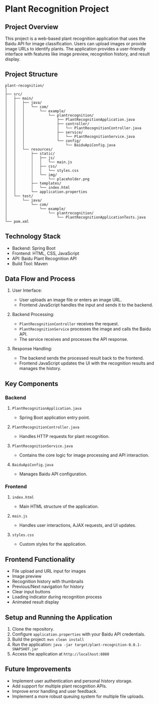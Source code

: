 # Plant Recognition Project

## Project Overview
This project is a web-based plant recognition application that uses the Baidu API for image classification. Users can upload images or provide image URLs to identify plants. The application provides a user-friendly interface with features like image preview, recognition history, and result display.

## Project Structure
```
plant-recognition/
│
├── src/
│   ├── main/
│   │   ├── java/
│   │   │   └── com/
│   │   │       └── example/
│   │   │           └── plantrecognition/
│   │   │               ├── PlantRecognitionApplication.java
│   │   │               ├── controller/
│   │   │               │   └── PlantRecognitionController.java
│   │   │               ├── service/
│   │   │               │   └── PlantRecognitionService.java
│   │   │               └── config/
│   │   │                   └── BaiduApiConfig.java
│   │   └── resources/
│   │       ├── static/
│   │       │   ├── js/
│   │       │   │   └── main.js
│   │       │   ├── css/
│   │       │   │   └── styles.css
│   │       │   └── img/
│   │       │       └── placeholder.png
│   │       ├── templates/
│   │       │   └── index.html
│   │       └── application.properties
│   └── test/
│       └── java/
│           └── com/
│               └── example/
│                   └── plantrecognition/
│                       └── PlantRecognitionApplicationTests.java
└── pom.xml
```

## Technology Stack
- Backend: Spring Boot
- Frontend: HTML, CSS, JavaScript
- API: Baidu Plant Recognition API
- Build Tool: Maven

## Data Flow and Process
1. User Interface:
    - User uploads an image file or enters an image URL.
    - Frontend JavaScript handles the input and sends it to the backend.

2. Backend Processing:
    - `PlantRecognitionController` receives the request.
    - `PlantRecognitionService` processes the image and calls the Baidu API.
    - The service receives and processes the API response.

3. Response Handling:
    - The backend sends the processed result back to the frontend.
    - Frontend JavaScript updates the UI with the recognition results and manages the history.

## Key Components

### Backend

1. `PlantRecognitionApplication.java`
    - Spring Boot application entry point.

2. `PlantRecognitionController.java`
    - Handles HTTP requests for plant recognition.

3. `PlantRecognitionService.java`
    - Contains the core logic for image processing and API interaction.

4. `BaiduApiConfig.java`
    - Manages Baidu API configuration.

### Frontend

1. `index.html`
    - Main HTML structure of the application.

2. `main.js`
    - Handles user interactions, AJAX requests, and UI updates.

3. `styles.css`
    - Custom styles for the application.

## Frontend Functionality
- File upload and URL input for images
- Image preview
- Recognition history with thumbnails
- Previous/Next navigation for history
- Clear input buttons
- Loading indicator during recognition process
- Animated result display

## Setup and Running the Application
1. Clone the repository.
2. Configure `application.properties` with your Baidu API credentials.
3. Build the project: `mvn clean install`
4. Run the application: `java -jar target/plant-recognition-0.0.1-SNAPSHOT.jar`
5. Access the application at `http://localhost:8080`

## Future Improvements
- Implement user authentication and personal history storage.
- Add support for multiple plant recognition APIs.
- Improve error handling and user feedback.
- Implement a more robust queuing system for multiple file uploads.